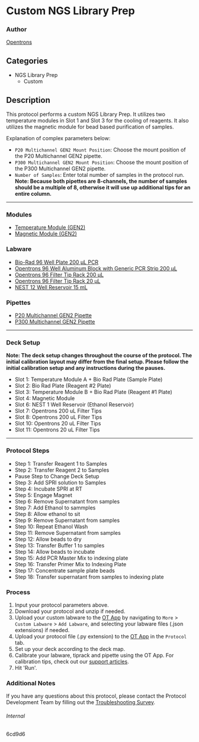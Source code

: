 # Custom NGS Library Prep

### Author
[Opentrons](https://opentrons.com/)

## Categories
* NGS Library Prep
	* Custom

## Description
This protocol performs a custom NGS Library Prep. It utilizes two temperature modules in Slot 1 and Slot 3 for the cooling of reagents. It also utilizes the magnetic module for bead based purification of samples.

Explanation of complex parameters below:
* `P20 Multichannel GEN2 Mount Position`: Choose the mount position of the P20 Multichannel GEN2 pipette.
* `P300 Multichannel GEN2 Mount Position`: Choose the mount position of the P300 Multichannel GEN2 pipette.
* `Number of Samples`: Enter total number of samples in the protocol run. **Note: Because both pipettes are 8-channels, the number of samples should be a multiple of 8, otherwise it will use up additional tips for an entire column.**

---

### Modules
* [Temperature Module (GEN2)](https://shop.opentrons.com/collections/hardware-modules/products/tempdeck)
* [Magnetic Module (GEN2)](https://shop.opentrons.com/collections/hardware-modules/products/magdeck)

### Labware
* [Bio-Rad 96 Well Plate 200 µL PCR](https://labware.opentrons.com/biorad_96_wellplate_200ul_pcr/)
* [Opentrons 96 Well Aluminum Block with Generic PCR Strip 200 µL](https://labware.opentrons.com/opentrons_96_aluminumblock_generic_pcr_strip_200ul/)
* [Opentrons 96 Filter Tip Rack 200 µL](https://labware.opentrons.com/opentrons_96_filtertiprack_200ul/)
* [Opentrons 96 Filter Tip Rack 20 µL](https://labware.opentrons.com/opentrons_96_filtertiprack_20ul/)
* [NEST 12 Well Reservoir 15 mL](https://labware.opentrons.com/nest_12_reservoir_15ml/)

### Pipettes
* [P20 Multichannel GEN2 Pipette](https://shop.opentrons.com/collections/ot-2-robot/products/8-channel-electronic-pipette?variant=5978988707869)
* [P300 Multichannel GEN2 Pipette](https://shop.opentrons.com/collections/ot-2-robot/products/8-channel-electronic-pipette?variant=5984202489885)

---

### Deck Setup
**Note: The deck setup changes throughout the course of the protocol. The initial calibration layout may differ from the final setup. Please follow the initial calibration setup and any instructions during the pauses.**

* Slot 1: Temperature Module A + Bio Rad Plate (Sample Plate)
* Slot 2: Bio Rad Plate (Reagent #2 Plate)
* Slot 3: Temperature Module B + Bio Rad Plate (Reagent #1 Plate)
* Slot 4: Magnetic Module
* Slot 6: NEST 1 Well Reservoir (Ethanol Reservoir)
* Slot 7: Opentrons 200 uL Filter Tips
* Slot 8: Opentrons 200 uL Filter Tips
* Slot 10: Opentrons 20 uL Filter Tips
* Slot 11: Opentrons 20 uL Filter Tips

---

### Protocol Steps
* Step 1: Transfer Reagent 1 to Samples
* Step 2: Transfer Reagent 2 to Samples
* Pause Step to Change Deck Setup
* Step 3: Add SPRI solution to Samples
* Step 4: Incubate SPRI at RT
* Step 5: Engage Magnet
* Step 6: Remove Supernatant from samples
* Step 7: Add Ethanol to sammples
* Step 8: Allow ethanol to sit
* Step 9: Remove Supernatant from samples
* Step 10: Repeat Ethanol Wash
* Step 11: Remove Supernatant from samples
* Step 12: Allow beads to dry
* Step 13: Transfer Buffer 1 to samples
* Step 14: Allow beads to incubate
* Step 15: Add PCR Master Mix to indexing plate
* Step 16: Transfer Primer Mix to Indexing Plate
* Step 17: Concentrate sample plate beads
* Step 18: Transfer supernatant from samples to indexing plate

### Process
1. Input your protocol parameters above.
2. Download your protocol and unzip if needed.
3. Upload your custom labware to the [OT App](https://opentrons.com/ot-app) by navigating to `More` > `Custom Labware` > `Add Labware`, and selecting your labware files (.json extensions) if needed.
4. Upload your protocol file (.py extension) to the [OT App](https://opentrons.com/ot-app) in the `Protocol` tab.
5. Set up your deck according to the deck map.
6. Calibrate your labware, tiprack and pipette using the OT App. For calibration tips, check out our [support articles](https://support.opentrons.com/en/collections/1559720-guide-for-getting-started-with-the-ot-2).
7. Hit 'Run'.

### Additional Notes
If you have any questions about this protocol, please contact the Protocol Development Team by filling out the [Troubleshooting Survey](https://protocol-troubleshooting.paperform.co/).

###### Internal
6cd9d6